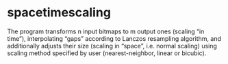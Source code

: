 # spacetimescaling
The program transforms n input bitmaps to m output ones (scaling “in time”), interpolating “gaps” according to Lanczos resampling algorithm, and additionally adjusts their size (scaling in “space”, i.e. normal scaling) using scaling method specified by user (nearest-neighbor, linear or bicubic).
